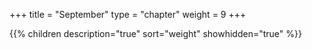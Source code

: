 +++
title = "September"
type = "chapter"
weight = 9
+++

{{% children description="true" sort="weight" showhidden="true" %}}
